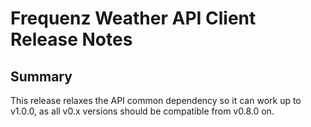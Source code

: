 # Frequenz Weather API Client Release Notes

## Summary

This release relaxes the API common dependency so it can work up to v1.0.0, as all v0.x versions should be compatible from v0.8.0 on.
